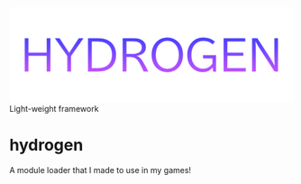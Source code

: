 <div align="center">
  <img src="./images/Hydrogen.png" class="center">
</div>
Light-weight framework

# hydrogen

A module loader that I made to use in my games!



